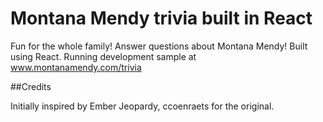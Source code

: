 # Montana Mendy trivia built in React 

Fun for the whole family! Answer questions about Montana Mendy! Built using React. Running development sample at www.montanamendy.com/trivia

##Credits

Initially inspired by Ember Jeopardy, ccoenraets for the original. 
